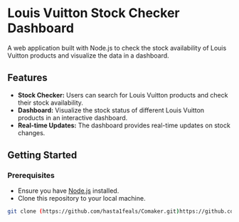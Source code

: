 # Louis Vuitton Stock Checker Dashboard

A web application built with Node.js to check the stock availability of Louis Vuitton products and visualize the data in a dashboard.

## Features

- **Stock Checker:** Users can search for Louis Vuitton products and check their stock availability.
- **Dashboard:** Visualize the stock status of different Louis Vuitton products in an interactive dashboard.
- **Real-time Updates:** The dashboard provides real-time updates on stock changes.

## Getting Started

### Prerequisites

- Ensure you have [Node.js](https://nodejs.org/) installed.
- Clone this repository to your local machine.

```bash
git clone (https://github.com/hasta1feals/Comaker.git)https://github.com/hasta1feals/Comaker.git)
